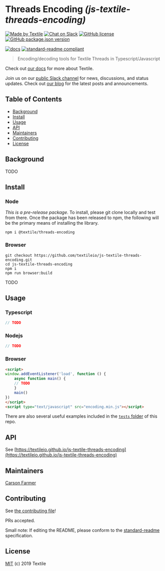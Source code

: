 # Threads Encoding _(js-textile-threads-encoding)_

[![Made by Textile](https://img.shields.io/badge/made%20by-Textile-informational.svg?style=flat-square)](https://textile.io)
[![Chat on Slack](https://img.shields.io/badge/slack-slack.textile.io-informational.svg?style=flat-square)](https://slack.textile.io)
[![GitHub license](https://img.shields.io/github/license/textileio/js-textile-threads-encoding.svg?style=flat-square)](./LICENSE)
[![GitHub package.json version](https://img.shields.io/github/package-json/v/textileio/js-textile-threads-encoding.svg?style=popout-square)](./package.json)
<!-- [![npm (scoped)](https://img.shields.io/npm/v/@textile/ipfs-lite.svg?style=popout-square)](https://www.npmjs.com/package/@textile/wallet) -->
<!-- [![Release](https://img.shields.io/github/release/textileio/js-textile-threads-encoding.svg?style=flat-square)](https://github.com/textileio/js-textile-threads-encoding/releases/latest) -->
<!-- [![CircleCI branch](https://img.shields.io/circleci/project/github/textileio/js-textile-threads-encoding/master.svg?style=flat-square)](https://circleci.com/gh/textileio/js-textile-threads-encoding) -->
[![docs](https://img.shields.io/badge/docs-master-success.svg?style=popout-square)](https://textileio.github.io/js-textile-threads-encoding/)
[![standard-readme compliant](https://img.shields.io/badge/standard--readme-OK-green.svg?style=flat-square)](https://github.com/RichardLitt/standard-readme)

> Encoding/decoding tools for Textile Threads in Typescript/Javascript

Check out [our docs](https://docs.textile.io/) for more about Textile.

Join us on our [public Slack channel](https://slack.textile.io/) for news, discussions, and status updates. Check out [our blog](https://medium.com/textileio) for the latest posts and announcements.

## Table of Contents

- [Background](#background)
- [Install](#install)
- [Usage](#usage)
- [API](#api)
- [Maintainers](#maintainers)
- [Contributing](#contributing)
- [License](#license)

## Background

TODO

## Install

### Node

*This is a pre-release package*. To install, please git clone locally and test from there. Once the package has been released to npm, the following will be the primary means of installing the library.

```
npm i @textile/threads-encoding
```

### Browser

```
git checkout https://github.com/textileio/js-textile-threads-encoding.git
cd js-textile-threads-encoding
npm i
npm run browser:build
```

TODO

## Usage

### Typescript

```typescript
// TODO
```

### Nodejs

```javascript
// TODO
```

### Browser

```html
<script>
window.addEventListener('load', function () {
    async function main() {
    // TODO
    }
    main()
})
</script>
<script type="text/javascript" src="encoding.min.js"></script>
```

There are also several useful examples included in the [`tests` folder](https://github.com/textileio/js-textile-threads-encoding/tree/master/tests) of this repo.

## API

See [https://textileio.github.io/js-textile-threads-encoding](https://textileio.github.io/js-textile-threads-encoding)

## Maintainers

[Carson Farmer](https://github.com/carsonfarmer)

## Contributing

See [the contributing file](CONTRIBUTING.md)!

PRs accepted.

Small note: If editing the README, please conform to the [standard-readme](https://github.com/RichardLitt/standard-readme) specification.

## License

[MIT](LICENSE) (c) 2019 Textile
